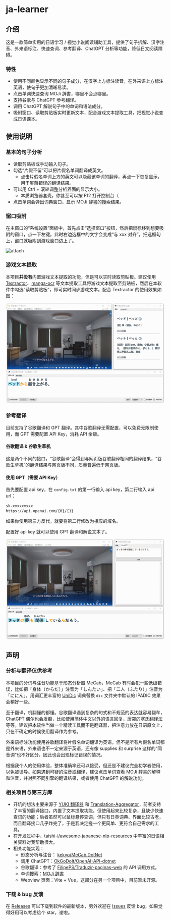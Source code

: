 # ja-learner

## 介绍

这是一款简单实用的日语学习 / 视觉小说阅读辅助工具，提供了句子拆解、汉字注音、外来语标注、快速查词、参考翻译、ChatGPT 分析等功能，降低日文阅读障碍。

### 特性

- 使用不同颜色显示不同的句子成分，在汉字上方标注读音，在外来语上方标注英语，使句子更加清晰易读。
- 点击单词快速查询 MOJi 辞書，哪里不会点哪里。
- 支持谷歌与 ChatGPT 参考翻译。
- 调用 ChatGPT 解说句子中的单词和语法成分。
- 吸附窗口、读取剪贴板实时更新文本，配合游戏文本提取工具，把视觉小说变成日语课本。

## 使用说明

### 基本的句子分析  

- 读取剪贴板或手动输入句子。
- 勾选“片假不留”可以把片假名单词翻译成英文。
  - 点击片假名单词上方的英文可以隐藏该单词的翻译，再点一下恢复显示，用于屏蔽错误的翻译结果。
- 可以用 Ctrl + 滚轮调整分析界面的显示大小。
  - 本质浏览器套壳，你甚至可以按 F12 打开控制台（
- 点击单词会弹出词典窗口，显示 MOJi 辞書的搜索结果。

### 窗口吸附

在主窗口的“系统设置”面板中，首先点击“选择窗口”按钮，然后把鼠标移到想要吸附的窗口，点一下左键。此时右边选框中的文字会变成“与 xxx 对齐”，把选框勾上，窗口就吸附到游戏窗口边上了。

![attach](README/attach.gif)

### 游戏文本提取

本项目**并没有**内置游戏文本提取的功能，但是可以实时读取剪贴板。建议使用 [Textractor](https://github.com/Artikash/Textractor)、[manga-ocr](https://github.com/kha-white/manga-ocr) 等文本提取工具将游戏文本提取至剪贴板，然后在本软件中勾选“读取剪贴板”，即可实时同步游戏文本。配合 Textractor 的使用效果如图：

![text-extraction](README/text-extraction.gif)

### 参考翻译

目前支持了谷歌翻译和 GPT 翻译。其中谷歌翻译无需配置，可以免费无限制使用，而 GPT 需要配置 API Key，消耗 API 余额。

#### 谷歌翻译 & 谷歌生草机

这是两个不同的接口，“谷歌翻译”会得到与网页版谷歌翻译相同的翻译结果，“谷歌生草机”的翻译结果与网页版不同，质量普遍低于网页版。

#### 使用 GPT（需要 API Key）

首先要配置 api key，在 `config.txt` 的第一行输入 api key，第二行输入 api url：

```
sk-xxxxxxxxx
https://api.openai.com/{0}/{1}
```

如果你使用第三方反代，就要将第二行修改为相应的域名。

配置好 api key 就可以使用 GPT 翻译和解说文本了。

![gpt](README/gpt.gif)

## 声明

### 分析与翻译仅供参考

本项目的分词与注音功能基于形态分析器 MeCab，MeCab 有时会犯一些低级错误，比如把「身体（からだ）」注音为「しんたい」、把「二人（ふたり）」注音为「ににん」，用词汇更丰富的 [UniDic](https://clrd.ninjal.ac.jp/unidic/) 词典替换 `dic` 文件夹中默认的 IPADIC 效果会稍好一些。

至于翻译，机翻懂的都懂。谷歌翻译遇到复杂的句式和不规范的表达就容易翻车，ChatGPT 偶尔也会发癫，比如使用简体中文以外的语言回复、唐突的[塞氏翻译法](https://zh.moegirl.org.cn/zh-hans/塞氏翻译法)等等。建议把本软件当做一个精读工具而不是翻译器，把注意力放在日语原文上，只在不确定的时候使用翻译作为参考。

外来语标注功能使用谷歌翻译将片假名单词翻译为英语，但不是所有片假名单词都是外来语，外来语也不一定来源于英语，还有像 supplies 和 surprise 这样的“同音词”也不好区分，因此也会出现标记错误的情况。

根据我个人的使用体验，整体准确率还可以接受，但还是不建议完全初学者使用，以免被误导。如果遇到可疑的注音或翻译，建议点击单词查看 MOJi 辞書的解释和注音，并对照不同引擎的翻译结果，或者使用 ChatGPT 的解说功能。

### 相关项目与第三方库

- 开坑的想法主要来源于 [YUKI 翻译器](https://github.com/project-yuki/YUKI) 和 [Translation-Aggregator](https://github.com/Translation-Aggregator/Translation-Aggregator)，前者支持了丰富的翻译接口，内置了文本提取功能，但使用起来比较复杂，且缺少快速查词的功能；后者虽然可以鼠标悬停查词，但只有日英词典、界面比较古老，而且翻译接口几乎炸完了，于是我决定搓一个更简单、更符合自己需求的工具。
- 在开发过程中，[taishi-i/awesome-japanese-nlp-resources](https://github.com/taishi-i/awesome-japanese-nlp-resources) 中丰富的日语相关资料对我帮助很大。
- 相关功能实现：
  - 形态分析与注音： [kekyo/MeCab.DotNet](https://github.com/kekyo/MeCab.DotNet)
  - 调用 ChatGPT：[OkGoDoIt/OpenAI-API-dotnet](https://github.com/OkGoDoIt/OpenAI-API-dotnet)
  - 谷歌翻译：参考了 [FilipePS/Traduzir-paginas-web](https://github.com/FilipePS/Traduzir-paginas-web) 的 API 调用方式。
  - 单词搜索：[MOJi 辞書](https://www.mojidict.com/)
  - Webview 页面：Vite + Vue，这部分在另一个项目中，目前暂未开源。

### 下载 & bug 反馈

在 [Releases](https://github.com/ks233/ja-learner/releases) 可以下载到软件的最新版本，另外欢迎在 [Issues](https://github.com/ks233/ja-learner/issues) 反馈 bug，如果觉得好用可以考虑给个 star，谢啦。
